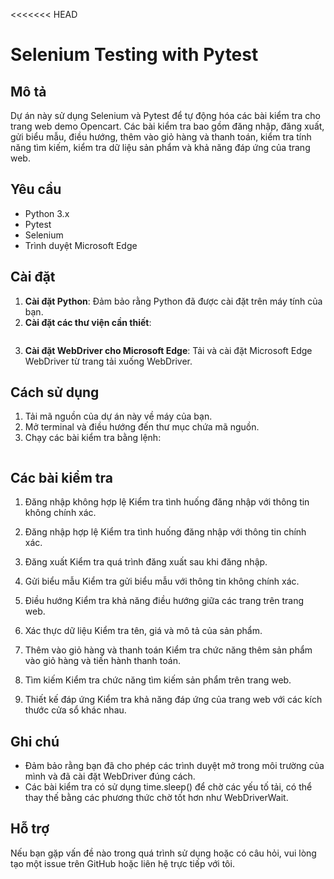 <<<<<<< HEAD
# Selenium Testing with Pytest

## Mô tả
Dự án này sử dụng Selenium và Pytest để tự động hóa các bài kiểm tra cho trang web demo Opencart. Các bài kiểm tra bao gồm đăng nhập, đăng xuất, gửi biểu mẫu, điều hướng, thêm vào giỏ hàng và thanh toán, kiểm tra tính năng tìm kiếm, kiểm tra dữ liệu sản phẩm và khả năng đáp ứng của trang web.

## Yêu cầu
- Python 3.x
- Pytest
- Selenium
- Trình duyệt Microsoft Edge

## Cài đặt
1. **Cài đặt Python**: Đảm bảo rằng Python đã được cài đặt trên máy tính của bạn.
2. **Cài đặt các thư viện cần thiết**:
   ```pip install pytest selenium
3. **Cài đặt WebDriver cho Microsoft Edge**: Tải và cài đặt Microsoft Edge WebDriver từ trang tải xuống WebDriver.

## Cách sử dụng
1. Tải mã nguồn của dự án này về máy của bạn.
2. Mở terminal và điều hướng đến thư mục chứa mã nguồn.
3. Chạy các bài kiểm tra bằng lệnh:
    ```pytest

## Các bài kiểm tra
1. Đăng nhập không hợp lệ
Kiểm tra tình huống đăng nhập với thông tin không chính xác.

2. Đăng nhập hợp lệ
Kiểm tra tình huống đăng nhập với thông tin chính xác.

3. Đăng xuất
Kiểm tra quá trình đăng xuất sau khi đăng nhập.

4. Gửi biểu mẫu
Kiểm tra gửi biểu mẫu với thông tin không chính xác.

5. Điều hướng
Kiểm tra khả năng điều hướng giữa các trang trên trang web.

6. Xác thực dữ liệu
Kiểm tra tên, giá và mô tả của sản phẩm.

7. Thêm vào giỏ hàng và thanh toán
Kiểm tra chức năng thêm sản phẩm vào giỏ hàng và tiến hành thanh toán.

8. Tìm kiếm
Kiểm tra chức năng tìm kiếm sản phẩm trên trang web.

9. Thiết kế đáp ứng
Kiểm tra khả năng đáp ứng của trang web với các kích thước cửa sổ khác nhau.

## Ghi chú
- Đảm bảo rằng bạn đã cho phép các trình duyệt mở trong môi trường của mình và đã cài đặt WebDriver đúng cách.
- Các bài kiểm tra có sử dụng time.sleep() để chờ các yếu tố tải, có thể thay thế bằng các phương thức chờ tốt hơn như WebDriverWait.

## Hỗ trợ
Nếu bạn gặp vấn đề nào trong quá trình sử dụng hoặc có câu hỏi, vui lòng tạo một issue trên GitHub hoặc liên hệ trực tiếp với tôi.